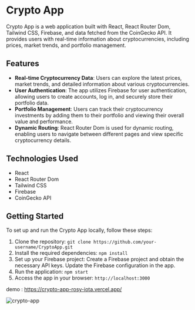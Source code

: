 # Crypto App

Crypto App is a web application built with React, React Router Dom, Tailwind CSS, Firebase, and data fetched from the CoinGecko API. It provides users with real-time information about cryptocurrencies, including prices, market trends, and portfolio management.

## Features

- **Real-time Cryptocurrency Data**: Users can explore the latest prices, market trends, and detailed information about various cryptocurrencies.
- **User Authentication**: The app utilizes Firebase for user authentication, allowing users to create accounts, log in, and securely store their portfolio data.
- **Portfolio Management**: Users can track their cryptocurrency investments by adding them to their portfolio and viewing their overall value and performance.
- **Dynamic Routing**: React Router Dom is used for dynamic routing, enabling users to navigate between different pages and view specific cryptocurrency details.

## Technologies Used

- React
- React Router Dom
- Tailwind CSS
- Firebase
- CoinGecko API

## Getting Started

To set up and run the Crypto App locally, follow these steps:

1. Clone the repository: `git clone https://github.com/your-username/CryptoApp.git`
2. Install the required dependencies: `npm install`
3. Set up your Firebase project: Create a Firebase project and obtain the necessary API keys. Update the Firebase configuration in the app.
4. Run the application: `npm start`
5. Access the app in your browser: `http://localhost:3000`

 
 demo : https://crypto-app-rosy-iota.vercel.app/
 
 
 
 ![crypto-app](https://user-images.githubusercontent.com/102383362/185799401-6ca4921b-a972-4ac5-8bea-0287bf60b1b8.png)
